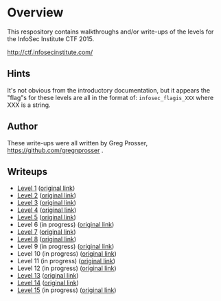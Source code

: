 # Overview

This respository contains walkthroughs and/or write-ups of the levels for the InfoSec Institute CTF 2015.

http://ctf.infosecinstitute.com/

## Hints

It's not obvious from the introductory documentation, but it appears the "flag"s for these levels are all in the format of: `infosec_flagis_XXX` where XXX is a string.

## Author

These write-ups were all written by Greg Prosser, https://github.com/gregnprosser .

## Writeups

* [Level 1](level1) ([original link](http://ctf.infosecinstitute.com/levelone.php))
* [Level 2](level2) ([original link](http://ctf.infosecinstitute.com/leveltwo.php))
* [Level 3](level3) ([original link](http://ctf.infosecinstitute.com/levelthree.php))
* [Level 4](level4) ([original link](http://ctf.infosecinstitute.com/levelfour.php))
* [Level 5](level5) ([original link](http://ctf.infosecinstitute.com/levelfive.php))
* Level 6 (in progress) ([original link](http://ctf.infosecinstitute.com/levelsix.php))
* [Level 7](level7) ([original link](http://ctf.infosecinstitute.com/404.php))
* [Level 8](level8) ([original link](http://ctf.infosecinstitute.com/leveleight.php))
* Level 9 (in progress) ([original link](http://ctf.infosecinstitute.com/levelnine.php))
* Level 10 (in progress) ([original link](http://ctf.infosecinstitute.com/levelten.php))
* Level 11 (in progress) ([original link](http://ctf.infosecinstitute.com/leveleleven.php))
* Level 12 (in progress) ([original link](http://ctf.infosecinstitute.com/leveltwelve.php))
* [Level 13](level13) ([original link](http://ctf.infosecinstitute.com/levelthirteen.php))
* [Level 14](level14) ([original link](http://ctf.infosecinstitute.com/levelfourteen.php))
* [Level 15](level15) (in progress) ([original link](http://ctf.infosecinstitute.com/levelfifteen/))
